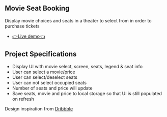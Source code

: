 ## Movie Seat Booking

Display movie choices and seats in a theater to select from in order to purchase tickets

- [👉Live demo👈](https://fathyelgazar.github.io/JS-mini-projects/movie-seat-booking/)

## Project Specifications

- Display UI with movie select, screen, seats, legend & seat info
- User can select a movie/price
- User can select/deselect seats
- User can not select occupied seats
- Number of seats and price will update
- Save seats, movie and price to local storage so that UI is still populated on refresh

Design inspiration from [Dribbble](https://dribbble.com/shots/3628370-Movie-Seat-Booking)
